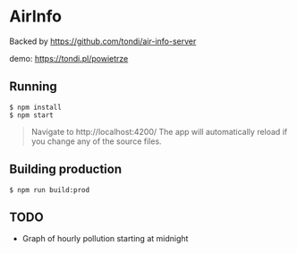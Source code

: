 # AirInfo

Backed by https://github.com/tondi/air-info-server

demo: <a href="https://tondi.pl/powietrze" target="_blank">https://tondi.pl/powietrze</a>

## Running
```shell
$ npm install
$ npm start
```
> Navigate to http://localhost:4200/ The app will automatically reload if you change any of the source files.

## Building production
```shell
$ npm run build:prod
```

## TODO
- Graph of hourly pollution starting at midnight
